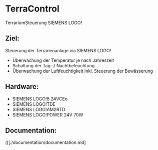 # TerraControl
TerrariumSteuerung SIEMENS LOGO!


## Ziel:
Steuerung der Terrarienanlage via SIEMENS LOGO!  
* Überwachung der Temperatur je nach Jahreszeit
* Schaltung der Tag- / Nachtbeleuchtung
* Überwachung der Luftfeuchtigkeit inkl. Steuerung der Bewässerung

## Hardware:
* SIEMENS LOGO!8 24VCEo 
* SIEMENS LOGO!TDE
* SIEMENS LOGO!AM2RTD
* SIEMENS LOGO!POWER 24V 70W

## Documentation:
()[./documentation/documentation.md]
